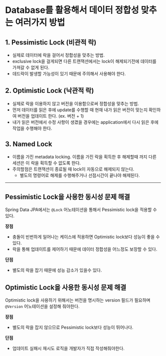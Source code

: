 # Database를 활용해서 데이터 정합성 맞추는 여러가지 방법

## 1. Pessimistic Lock (비관적 락)

- 실제로 데이터에 락을 걸어서 정합성을 맞추는 방법.
- exclusive lock을 걸게되면 다른 트랜잭션에서는 lock이 해제되기전에 데이터를 가져갈 수 없게 된다.
- 데드락이 발생할 가능성이 있기 때문에 주의해서 사용해야 한다.

## 2. Optimistic Lock (낙관적 락)

- 실제로 락을 이용하지 않고 버전을 이용함으로써 정합성을 맞추는 방법.
- 먼저 데이터를 읽은 후에 update를 수행할 때 현재 내가 읽은 버전이 맞는지 확인하여 버전을 업데이트 한다. (ex. 버전 + 1)
- 내가 읽은 버전에서 수정 사항이 생겼을 경우에는 application에서 다시 읽은 후에 작업을 수행해야 한다.

## 3. Named Lock

- 이름을 가진 metadata locking. 이름을 가진 락을 획득한 후 해제할때 까지 다른 세션은 이 락을 획득할 수 없도록 한다.
- 주의할점은 트랜잭션이 종료될 때 lock이 자동으로 해제되지 않는다. 
  - 별도의 명령어로 해제를 수행해주거나 선점시간이 끝나야 해제된다.

---

## Pessimistic Lock을 사용한 동시성 문제 해결

Spring Data JPA에서는 `@Lock` 어노테이션을 통해서 Pessimistic lock을 적용할 수 있다.

**장점**
- 충돌이 빈번하게 일어나는 케이스에 적용하면 Optimistic lock보다 성능이 좋을 수 있다.
- 락을 통해 업데이트를 제어하기 때문에 데이터 정합성을 어느정도 보장할 수 있다.

**단점**
- 별도의 락을 잡기 때문에 성능 감소가 있을수 있다.

## Optimistic Lock을 사용한 동시성 문제 해결

Optimistic lock을 사용하기 위해서는 버전을 명시하는 version 필드가 필요하며 `@Version` 어노테이션을 설정해 줘야한다.

**장점**
- 별도의 락을 잡지 않으므로 Pessimistic lock보다 성능이 뛰어나다.

**단점**
- 업데이트 실패시 재시도 로직을 개발자가 직접 작성해줘야한다.
